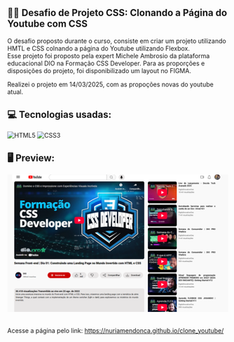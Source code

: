 ## 👨‍💻 Desafio de Projeto CSS: Clonando a Página do Youtube com CSS
O desafio proposto durante o curso, consiste em criar um projeto utilizando HMTL e CSS colnando a página do Youtube utilizando Flexbox. <br>
Esse projeto foi proposto pela expert Michele Ambrosio da plataforma educacional DIO na Formação CSS Developer.
Para as proporções e disposições do projeto, foi disponibilizado um layout no FIGMA.

Realizei o projeto em 14/03/2025, com as propoções novas do youtube atual.

## 💻 Tecnologias usadas:
<div style="display: inline_block">
  <img alt="HTML5" src="https://img.shields.io/badge/HTML5-E34F26?style=for-the-badge&logo=html5&logoColor=white">
  <img alt="CSS3" src="https://img.shields.io/badge/CSS3-1572B6?style=for-the-badge&logo=css3&logoColor=white">
</div>

## 🖥 Preview:
![Imagem do Projeto](assets/images/site_final_14.03.2025.png)
<br>
<br>

Acesse a página pelo link:
https://nuriamendonca.github.io/clone_youtube/

